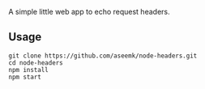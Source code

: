 A simple little web app to echo request headers.

## Usage

```
git clone https://github.com/aseemk/node-headers.git
cd node-headers
npm install
npm start
```
